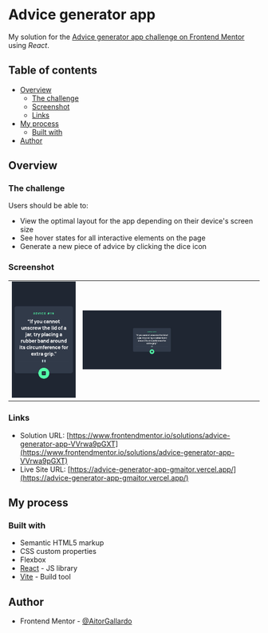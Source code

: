 # Advice generator app

My solution for the [Advice generator app challenge on Frontend Mentor](https://www.frontendmentor.io/challenges/advice-generator-app-QdUG-13db) using *React*.

## Table of contents

- [Overview](#overview)
  - [The challenge](#the-challenge)
  - [Screenshot](#screenshot)
  - [Links](#links)
- [My process](#my-process)
  - [Built with](#built-with)
- [Author](#author)


## Overview

### The challenge

Users should be able to:

- View the optimal layout for the app depending on their device's screen size
- See hover states for all interactive elements on the page
- Generate a new piece of advice by clicking the dice icon

### Screenshot

<table>
        <tr>
            <td>
                <img src="./src/assets/images/screenshot-mobile.png"
                    alt="Mobile site" width="100%" title="Mobile site"/>
            </td>
		    <td>
                <img src="./src/assets/images/screenshot-desktop.png"
                    alt="Desktop site" width="80%" title="Desktop site"  />
            </td>
        </tr>
</table>


### Links

- Solution URL: [https://www.frontendmentor.io/solutions/advice-generator-app-VVrwa9pGXT](https://www.frontendmentor.io/solutions/advice-generator-app-VVrwa9pGXT)
- Live Site URL: [https://advice-generator-app-gmaitor.vercel.app/](https://advice-generator-app-gmaitor.vercel.app/)

## My process

### Built with

- Semantic HTML5 markup
- CSS custom properties
- Flexbox
- [React](https://reactjs.org/) - JS library
- [Vite](https://vitejs.dev/) - Build tool

## Author

- Frontend Mentor - [@AitorGallardo](https://www.frontendmentor.io/profile/AitorGallardo)
